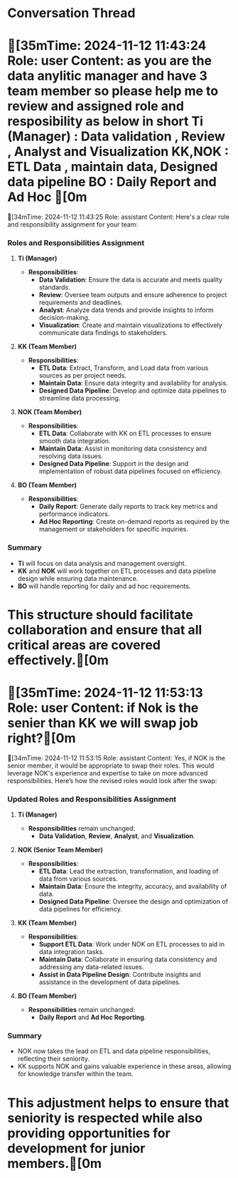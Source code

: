 # Conversation Thread

[35mTime: 2024-11-12 11:43:24
Role: user
Content: as you are the data anylitic manager and have 3 team member so please help me to review and assigned role and resposibility as below in short  Ti (Manager)  : Data validation , Review , Analyst and Visualization
KK,NOK : ETL Data , maintain data, Designed data pipeline 
BO : Daily Report and Ad Hoc 
[0m
==================================================
[34mTime: 2024-11-12 11:43:25
Role: assistant
Content: Here's a clear role and responsibility assignment for your team:

### Roles and Responsibilities Assignment

1. **Ti (Manager)**
   - **Responsibilities**:
     - **Data Validation**: Ensure the data is accurate and meets quality standards.
     - **Review**: Oversee team outputs and ensure adherence to project requirements and deadlines.
     - **Analyst**: Analyze data trends and provide insights to inform decision-making.
     - **Visualization**: Create and maintain visualizations to effectively communicate data findings to stakeholders.

2. **KK (Team Member)**
   - **Responsibilities**:
     - **ETL Data**: Extract, Transform, and Load data from various sources as per project needs.
     - **Maintain Data**: Ensure data integrity and availability for analysis.
     - **Designed Data Pipeline**: Develop and optimize data pipelines to streamline data processing.

3. **NOK (Team Member)**
   - **Responsibilities**:
     - **ETL Data**: Collaborate with KK on ETL processes to ensure smooth data integration.
     - **Maintain Data**: Assist in monitoring data consistency and resolving data issues.
     - **Designed Data Pipeline**: Support in the design and implementation of robust data pipelines focused on efficiency.

4. **BO (Team Member)**
   - **Responsibilities**:
     - **Daily Report**: Generate daily reports to track key metrics and performance indicators.
     - **Ad Hoc Reporting**: Create on-demand reports as required by the management or stakeholders for specific inquiries.

### Summary
- **Ti** will focus on data analysis and management oversight.
- **KK** and **NOK** will work together on ETL processes and data pipeline design while ensuring data maintenance.
- **BO** will handle reporting for daily and ad hoc requirements.

This structure should facilitate collaboration and ensure that all critical areas are covered effectively.[0m
==================================================
[35mTime: 2024-11-12 11:53:13
Role: user
Content: if Nok is the senier than KK we will swap job right?[0m
==================================================
[34mTime: 2024-11-12 11:53:15
Role: assistant
Content: Yes, if NOK is the senior member, it would be appropriate to swap their roles. This would leverage NOK's experience and expertise to take on more advanced responsibilities. Here’s how the revised roles would look after the swap:

### Updated Roles and Responsibilities Assignment

1. **Ti (Manager)**
   - **Responsibilities** remain unchanged:
     - **Data Validation**, **Review**, **Analyst**, and **Visualization**.

2. **NOK (Senior Team Member)**
   - **Responsibilities**:
     - **ETL Data**: Lead the extraction, transformation, and loading of data from various sources.
     - **Maintain Data**: Ensure the integrity, accuracy, and availability of data.
     - **Designed Data Pipeline**: Oversee the design and optimization of data pipelines for efficiency.

3. **KK (Team Member)**
   - **Responsibilities**:
     - **Support ETL Data**: Work under NOK on ETL processes to aid in data integration tasks.
     - **Maintain Data**: Collaborate in ensuring data consistency and addressing any data-related issues.
     - **Assist in Data Pipeline Design**: Contribute insights and assistance in the development of data pipelines.

4. **BO (Team Member)**
   - **Responsibilities** remain unchanged:
     - **Daily Report** and **Ad Hoc Reporting**.

### Summary
- NOK now takes the lead on ETL and data pipeline responsibilities, reflecting their seniority.
- KK supports NOK and gains valuable experience in these areas, allowing for knowledge transfer within the team.

This adjustment helps to ensure that seniority is respected while also providing opportunities for development for junior members.[0m
==================================================
